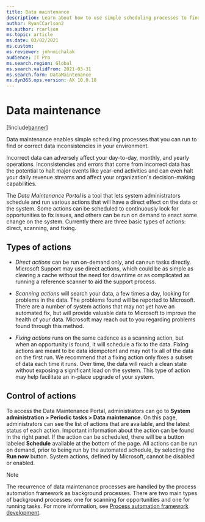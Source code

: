 ```yaml
---
title: Data maintenance
description: Learn about how to use simple scheduling processes to find and correct data inconsistencies in your environment.
author: RyanCCarlson2
ms.author: rcarlson
ms.topic: article
ms.date: 03/02/2021
ms.custom:
ms.reviewer: johnmichalak 
audience: IT Pro
ms.search.region: Global
ms.search.validFrom: 2021-03-31
ms.search.form: DataMaintenance
ms.dyn365.ops.version: AX 10.0.18
---
```


# Data maintenance

[!include[banner](../includes/banner.md)]

Data maintenance enables simple scheduling processes that you can run to find or correct data inconsistencies in your environment.

Incorrect data can adversely affect your day-to-day, monthly, and yearly operations. Inconsistencies and errors that come from incorrect data has the potential to halt major events like year-end activities and can even halt your daily revenue streams and affect your organization's decision-making capabilities.

The *Data Maintenance Portal* is a tool that lets system administrators schedule and run various actions that will have a direct effect on the data or the system. Some actions can be scheduled to continuously look for opportunities to fix issues, and others can be run on demand to enact some change on the system. Currently there are three basic types of actions: direct, scanning, and fixing.

## Types of actions

- *Direct actions* can be run on-demand only, and can run tasks directly. Microsoft Support may use direct actions, which could be as simple as clearing a cache without the need for downtime or as complicated as running a reference scanner to aid the support process.

- *Scanning actions* will search your data, a few times a day, looking for problems in the data. The problems found will be reported to Microsoft. There are a number of system actions that may not yet have an automated fix, but will provide valuable data to Microsoft to improve the health of your data. Microsoft may reach out to you regarding problems found through this method.

- *Fixing actions* runs on the same cadence as a scanning action, but when an opportunity is found, it will schedule a fix to the data. Fixing actions are meant to be data idempotent and may not fix all of the data on the first run. We recommend that a fixing action only fixes a subset of data each time it runs. Over time, the data will reach a clean state without exposing a significant load on the system. This type of action may help facilitate an in-place upgrade of your system.

## Control of actions
To access the Data Maintenance Portal, administrators can go to **System administration > Periodic tasks > Data maintenance**. On this page, administrators can see the list of actions that are available, and the latest status of each action. Important information about the action can be found in the right panel. If the action can be scheduled, there will be a button labeled **Schedule** available at the bottom of the page. All actions can be run on demand, prior to being run by the automated schedule, by selecting the **Run now** button. System actions, defined by Microsoft, cannot be disabled or enabled. 

> [!NOTE]
> The recurrence of data maintenance processes are handled by the process automation framework as background processes. There are two main types of background processes: one for scanning for opportunities and one for running tasks. For more information, see [Process automation framework development](../process-automation/process-automation-framework.md).

